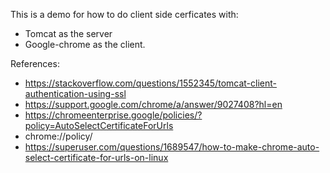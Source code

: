 This is a demo for how to do client side cerficates with:
- Tomcat as the server
- Google-chrome as the client.

References:
- https://stackoverflow.com/questions/1552345/tomcat-client-authentication-using-ssl
- https://support.google.com/chrome/a/answer/9027408?hl=en
- https://chromeenterprise.google/policies/?policy=AutoSelectCertificateForUrls
- chrome://policy/
- https://superuser.com/questions/1689547/how-to-make-chrome-auto-select-certificate-for-urls-on-linux
